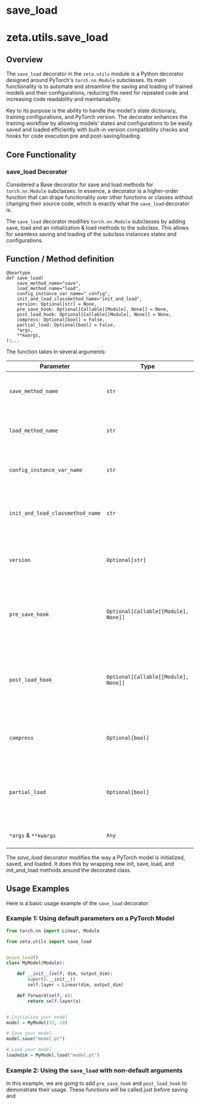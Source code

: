 # save_load

# zeta.utils.save_load 

## Overview

The `save_load` decorator in the `zeta.utils` module is a Python decorator designed around PyTorch's `torch.nn.Module` subclasses. Its main functionality is to automate and streamline the saving and loading of trained models and their configurations, reducing the need for repeated code and increasing code readability and maintainability.

Key to its purpose is the ability to handle the model's state dictionary, training configurations, and PyTorch version. The decorator enhances the training workflow by allowing models’ states and configurations to be easily saved and loaded efficiently with built-in version compatibility checks and hooks for code execution pre and post-saving/loading.

## Core Functionality

### save_load Decorator

Considered a Base decorator for save and load methods for `torch.nn.Module` subclasses. In essence, a decorator is a higher-order function that can drape functionality over other functions or classes without changing their source code, which is exactly what the `save_load` decorator is.

The `save_load` decorator modifies `torch.nn.Module` subclasses by adding save, load and an initialization & load methods to the subclass. This allows for seamless saving and loading of the subclass instances states and configurations.

## Function / Method definition 

```
@beartype
def save_load(
    save_method_name="save",
    load_method_name="load",
    config_instance_var_name="_config",
    init_and_load_classmethod_name="init_and_load",
    version: Optional[str] = None,
    pre_save_hook: Optional[Callable[[Module], None]] = None,
    post_load_hook: Optional[Callable[[Module], None]] = None,
    compress: Optional[bool] = False,
    partial_load: Optional[bool] = False,
    *args,
    **kwargs,
):...
```

The function takes in several arguments:

| Parameter               | Type                             | Default               | Description                                                                                            |
|-------------------------|----------------------------------|-----------------------|--------------------------------------------------------------------------------------------------------|
| `save_method_name`      | `str`                            | `"save"`              | The name used to set the save method for the instance.                                                 |
| `load_method_name`      | `str`                            | `"load"`              | The name used to set the load method for the instance.                                                 |
| `config_instance_var_name`| `str`                          | `"_config"`           | The name used to set the instance's configuration variable.                                            |
| `init_and_load_classmethod_name`| `str`                    | `"init_and_load"`     | The name used to set the class's initialization and loading method.                                    |
| `version`               | `Optional[str]`                  | `None`                | Version of the torch module. Used for checking compatibility when loading.                              |
| `pre_save_hook`         | `Optional[Callable[[Module], None]]`| `None`             | Callback function before saving. Useful for final operations before saving states and configurations.  |
| `post_load_hook`        | `Optional[Callable[[Module], None]]`| `None`             | Callback function after loading. Ideal for any additional operations after loading states and configurations. |
| `compress`              | `Optional[bool]`                 | `False`               | If set to `True`, the saved model checkpoints will be compressed.                                       |
| `partial_load`          | `Optional[bool]`                 | `False`               | If set to `True`, the saved model checkpoint will be partially loaded to existing models.               |
| `*args` & `**kwargs`    | `Any`                            |                       | Additional arguments for the decorator.                                                                 |


The *save_load* decorator modifies the way a PyTorch model is initialized, saved, and loaded. It does this by wrapping new init, save, load, and init_and_load methods around the decorated class.

## Usage Examples

Here is a basic usage example of the `save_load` decorator:

### Example 1:  Using default parameters on a PyTorch Model
```python
from torch.nn import Linear, Module

from zeta.utils import save_load


@save_load()
class MyModel(Module):

    def __init__(self, dim, output_dim):
        super().__init__()
        self.layer = Linear(dim, output_dim)

    def forward(self, x):
        return self.layer(x)


# Initialize your model
model = MyModel(32, 10)

# Save your model
model.save("model.pt")

# Load your model
loadedim = MyModel.load("model.pt")
```

### Example 2:  Using the `save_load` with non-default arguments
In this example, we are going to add `pre_save_hook` and `post_load_hook` to demonstrate their usage. These functions will be called just before saving and
